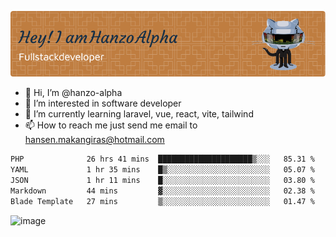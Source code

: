 ![Header](./github-header-image.png)

- 👋 Hi, I’m @hanzo-alpha
- 👀 I’m interested in software developer
- 🌱 I’m currently learning laravel, vue, react, vite, tailwind
- 📫 How to reach me just send me email to hansen.makangiras@hotmail.com 

<!---
hanzo-alpha/hanzo-alpha is a ✨ special ✨ repository because its `README.md` (this file) appears on your GitHub profile.
You can click the Preview link to take a look at your changes.
--->

<!--START_SECTION:waka-->

```txt
PHP              26 hrs 41 mins  █████████████████████▒░░░   85.31 %
YAML             1 hr 35 mins    █▒░░░░░░░░░░░░░░░░░░░░░░░   05.07 %
JSON             1 hr 11 mins    █░░░░░░░░░░░░░░░░░░░░░░░░   03.80 %
Markdown         44 mins         ▓░░░░░░░░░░░░░░░░░░░░░░░░   02.38 %
Blade Template   27 mins         ▒░░░░░░░░░░░░░░░░░░░░░░░░   01.47 %
```

<!--END_SECTION:waka-->

![image](https://github.com/hanzo-alpha/hanzo-alpha/assets/111342797/c4bd2977-6123-4017-8652-6e166259b484)

